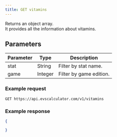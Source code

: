 ```yaml
---
title: GET vitamins
---
```


Returns an object array.  
It provides all the information about vitamins.

## Parameters

Parameter   | Type    | Description
---- | ---- | ---- 
stat      | String  | Filter by stat name.
game      | Integer   | Filter by game edition.


### Example request

```
GET https://api.evscalculator.com/v1/vitamins
```

### Example response

```json
{

}
```